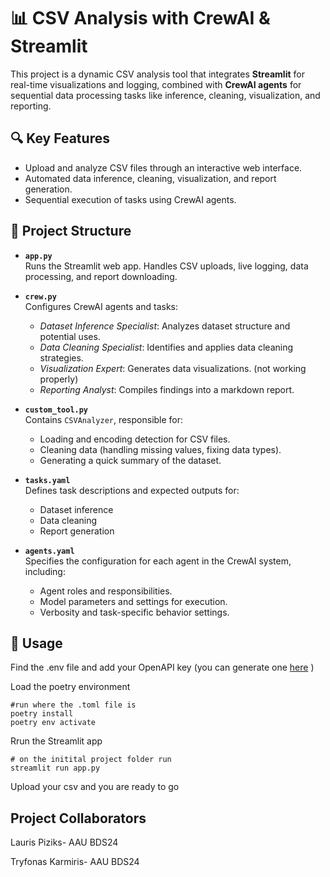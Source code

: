 # 📊 CSV Analysis with CrewAI & Streamlit

This project is a dynamic CSV analysis tool that integrates **Streamlit** for real-time visualizations and logging, combined with **CrewAI agents** for sequential data processing tasks like inference, cleaning, visualization, and reporting.

## 🔍 Key Features
- Upload and analyze CSV files through an interactive web interface.
- Automated data inference, cleaning, visualization, and report generation.
- Sequential execution of tasks using CrewAI agents.

## 📁 Project Structure

- **`app.py`**  
  Runs the Streamlit web app. Handles CSV uploads, live logging, data processing, and report downloading.

- **`crew.py`**  
  Configures CrewAI agents and tasks:
  - *Dataset Inference Specialist*: Analyzes dataset structure and potential uses.
  - *Data Cleaning Specialist*: Identifies and applies data cleaning strategies.
  - *Visualization Expert*: Generates data visualizations. (not working properly)
  - *Reporting Analyst*: Compiles findings into a markdown report.

- **`custom_tool.py`**  
  Contains `CSVAnalyzer`, responsible for:
  - Loading and encoding detection for CSV files.
  - Cleaning data (handling missing values, fixing data types).
  - Generating a quick summary of the dataset.

- **`tasks.yaml`**  
  Defines task descriptions and expected outputs for:
  - Dataset inference
  - Data cleaning
  - Report generation
- **`agents.yaml`**  
  Specifies the configuration for each agent in the CrewAI system, including:
  - Agent roles and responsibilities.
  - Model parameters and settings for execution.
  - Verbosity and task-specific behavior settings.
 

## 🚀 Usage
Find the .env file and add your OpenAPI key (you can generate one [here](https://platform.openai.com/) )

Load the poetry environment
```
#run where the .toml file is
poetry install
poetry env activate
```
Rrun the Streamlit app

```
# on the initital project folder run
streamlit run app.py
```
Upload your csv and you are ready to go

## Project Collaborators

Lauris Piziks- AAU BDS24

Tryfonas Karmiris- AAU BDS24
